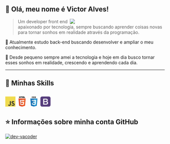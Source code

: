 ## 💜 Olá, meu nome é <strong>Victor Alves!</strong>

<img align="right" width="300" src="https://media2.giphy.com/media/qgQUggAC3Pfv687qPC/giphy.gif" />

> Um developer front end apaixonado por tecnologia, sempre buscando aprender coisas novas para tornar sonhos em realidade através da programação.

🔭 Atualmente estudo back-end buscando desenvolver e ampliar o meu conhecimento.

💬 Desde pequeno sempre amei a tecnologia e hoje em dia busco tornar esses sonhos em realidade, crescendo e aprendendo cada dia.

----

## 🚀 Minhas Skills

<code><img height="32" src="https://raw.githubusercontent.com/github/explore/80688e429a7d4ef2fca1e82350fe8e3517d3494d/topics/javascript/javascript.png" alt="Javascript"/></code>
<code><img height="32" src="https://raw.githubusercontent.com/github/explore/80688e429a7d4ef2fca1e82350fe8e3517d3494d/topics/html/html.png" alt="HTML5"/></code>
<code><img height="32" src="https://raw.githubusercontent.com/github/explore/80688e429a7d4ef2fca1e82350fe8e3517d3494d/topics/css/css.png" alt="CSS"/></code>
<code><img height="32" src="https://raw.githubusercontent.com/github/explore/80688e429a7d4ef2fca1e82350fe8e3517d3494d/topics/bootstrap/bootstrap.png" alt="Bootstrap"/></code>
---

## ⭐ Informações sobre minha conta GitHub
  
  [![dev-vacoder](https://github-readme-stats.vercel.app/api/top-langs/?username=dev-vacoder&hide=html&layout=compact=true&theme=dracula)](https://github.com/dev-vacoder/)
  
  
